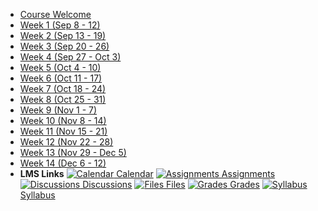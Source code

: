 - [Course Welcome](course-welcome)
- [Week 1 (Sep 8 - 12)](week-01)
- [Week 2 (Sep 13 - 19)](week-02)
- [Week 3 (Sep 20 - 26)](week-03)
- [Week 4 (Sep 27 - Oct 3)](week-04)
- [Week 5 (Oct 4 - 10)](week-05)
- [Week 6 (Oct 11 - 17)](week-06)
- [Week 7 (Oct 18 - 24)](week-07)
- [Week 8 (Oct 25 - 31)](week-08)
- [Week 9 (Nov 1 - 7)](week-09)
- [Week 10 (Nov 8 - 14)](week-10)
- [Week 11 (Nov 15 - 21)](week-11)
- [Week 12 (Nov 22 - 28)](week-12)
- [Week 13 (Nov 29 - Dec 5)](week-13)
- [Week 14 (Dec 6 - 12)](week-14)
- **LMS Links**
[![Calendar](https://icongr.am/fontawesome/calendar.svg?size=16&color=6D6F71) Calendar](https://canvas.sfu.ca)
[![Assignments](https://icongr.am/fontawesome/pencil.svg?size=16&color=6D6F71) Assignments](https://canvas.sfu.ca)
[![Discussions](https://icongr.am/fontawesome/comments-o.svg?size=16&color=6D6F71) Discussions](https://canvas.sfu.ca)
[![Files](https://icongr.am/fontawesome/folder.svg?size=16&color=6D6F71) Files](https://canvas.sfu.ca)
[![Grades](https://icongr.am/fontawesome/calculator.svg?size=16&color=6D6F71) Grades](https://canvas.sfu.ca)
[![Syllabus](https://icongr.am/fontawesome/list.svg?size=16&color=6D6F71) Syllabus](https://canvas.sfu.ca)  

<style>
  :root {

    --link-color: #A6192E;
    --link-text-decoration: none;
    --link-text-decoration--hover: underline;

  }

</style>
